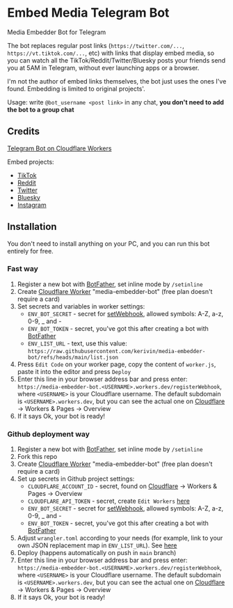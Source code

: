 # Embed Media Telegram Bot

Media Embedder Bot for Telegram

The bot replaces regular post links (`https://twitter.com/...`, `https://vt.tiktok.com/...`, etc) with links that display embed media, so you can watch all the TikTok/Reddit/Twitter/Bluesky posts your friends send you at 5AM in Telegram, without ever launching apps or a browser.

I'm not the author of embed links themselves, the bot just uses the ones I've found. Embedding is limited to original projects'.

Usage: write `@bot_username <post link>` in any chat, **you don't need to add the bot to a group chat**

## Credits

[Telegram Bot on Cloudflare Workers](https://github.com/cvzi/telegram-bot-cloudflare)

Embed projects:

- [TikTok](https://github.com/dylanpdx/vxtiktok)
- [Reddit](https://github.com/dylanpdx/vxReddit)
- [Twitter](https://fxtwitter.com/)
- [Bluesky](https://fxtwitter.com/)
- [Instagram](https://www.ddinstagram.com/)

## Installation

You don't need to install anything on your PC, and you can run this bot entirely for free.

### Fast way

1. Register a new bot with [BotFather](https://t.me/BotFather), set inline mode by `/setinline`
1. Create [Cloudflare Worker](https://dash.cloudflare.com/sign-up/workers-and-pages) "media-embedder-bot" (free plan doesn't require a card)
1. Set secrets and variables in worker settings:
   - `ENV_BOT_SECRET` - secret for [setWebhook](https://core.telegram.org/bots/api#setwebhook), allowed symbols: A-Z, a-z, 0-9, _ and -
   - `ENV_BOT_TOKEN` - secret, you've got this after creating a bot with [BotFather](https://t.me/BotFather)
   - `ENV_LIST_URL` - text, use this value: `https://raw.githubusercontent.com/kerivin/media-embedder-bot/refs/heads/main/list.json`
1. Press `Edit Code` on your worker page, copy the content of `worker.js`, paste it into the editor and press `Deploy`
1. Enter this line in your browser address bar and press enter: `https://media-embedder-bot.<USERNAME>.workers.dev/registerWebhook`, where `<USERNAME>` is your Cloudflare username. The default subdomain is `<USERNAME>.workers.dev`, but you can see the actual one on [Cloudflare](https://dash.cloudflare.com/) -> Workers & Pages -> Overview
1. If it says Ok, your bot is ready!

### Github deployment way

1. Register a new bot with [BotFather](https://t.me/BotFather), set inline mode by `/setinline`
1. Fork this repo
1. Create [Cloudflare Worker](https://dash.cloudflare.com/sign-up/workers-and-pages) "media-embedder-bot" (free plan doesn't require a card)
1. Set up secrets in Github project settings:
   - `CLOUDFLARE_ACCOUNT_ID` - secret, found on [Cloudflare](https://dash.cloudflare.com/) -> Workers & Pages -> Overview
   - `CLOUDFLARE_API_TOKEN` - secret, create `Edit Workers` [here](https://dash.cloudflare.com/profile/api-tokens)
   - `ENV_BOT_SECRET` - secret for [setWebhook](https://core.telegram.org/bots/api#setwebhook), allowed symbols: A-Z, a-z, 0-9, _ and -
   - `ENV_BOT_TOKEN` - secret, you've got this after creating a bot with [BotFather](https://t.me/BotFather)
1. Adjust `wrangler.toml` according to your needs (for example, link to your own JSON replacement map in `ENV_LIST_URL`). See [here](https://developers.cloudflare.com/workers/wrangler/configuration/)
1. Deploy (happens automatically on push in `main` branch)
1. Enter this line in your browser address bar and press enter: `https://media-embedder-bot.<USERNAME>.workers.dev/registerWebhook`, where `<USERNAME>` is your Cloudflare username. The default subdomain is `<USERNAME>.workers.dev`, but you can see the actual one on [Cloudflare](https://dash.cloudflare.com/) -> Workers & Pages -> Overview
1. If it says Ok, your bot is ready!
   
